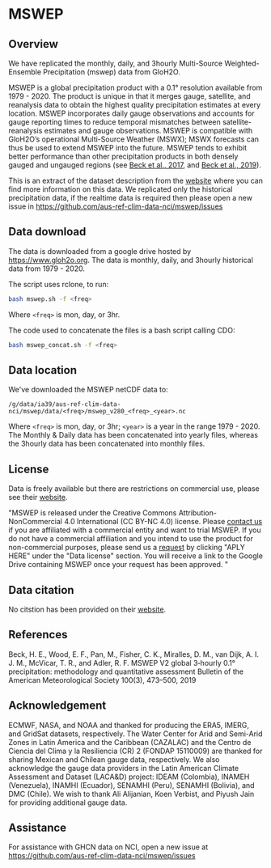 # MSWEP

## Overview

We have replicated the monthly, daily, and 3hourly Multi-Source Weighted-Ensemble Precipitation (mswep) data from GloH2O.

MSWEP is a global precipitation product with a 0.1° resolution available from 1979 - 2020. The product is unique in that it merges gauge, satellite, and reanalysis data to obtain the highest quality precipitation estimates at every location. MSWEP incorporates daily gauge observations and accounts for gauge reporting times to reduce temporal mismatches between satellite-reanalysis estimates and gauge observations. MSWEP is compatible with GloH2O’s operational Multi-Source Weather (MSWX); MSWX forecasts can thus be used to extend MSWEP into the future. MSWEP tends to exhibit better performance than other precipitation products in both densely gauged and ungauged regions (see [Beck et al., 2017](https://hess.copernicus.org/articles/21/6201/2017/), and [Beck et al., 2019](https://hess.copernicus.org/articles/23/207/2019/)).

This is an extract of the dataset description from the [website](https://www.gloh2o.org/)
where you can find more information on this data. We replicated only the historical precipitation data, if the realtime data is required then please open a new issue in  https://github.com/aus-ref-clim-data-nci/mswep/issues

## Data download

The data is downloaded from a google drive hosted by https://www.gloh2o.org. The data is monthly, daily, and 3hourly historical data from 1979 - 2020.

The script uses rclone, to run: 

```bash
bash mswep.sh -f <freq>
```

Where `<freq>` is mon, day, or 3hr.

The code used to concatenate the files is a bash script calling CDO:

```bash
bash mswep_concat.sh -f <freq>
```

## Data location

We've downloaded the MSWEP netCDF data to:
```
/g/data/ia39/aus-ref-clim-data-nci/mswep/data/<freq>/mswep_v280_<freq>_<year>.nc
```

Where `<freq>` is mon, day, or 3hr; `<year>` is a year in the range 1979 - 2020. The Monthly & Daily data has been concatenated into yearly files, whereas the 3hourly data has been concatenated into monthly files. 


## License

Data is freely available but there are restrictions on commercial use, please see their [website](https://www.gloh2o.org/).

"MSWEP is released under the Creative Commons Attribution-NonCommercial 4.0 International (CC BY-NC 4.0) license. Please [contact us](https://www.gloh2o.org/contact/) if you are affiliated with a commercial entity and want to trial MSWEP. If you do not have a commercial affiliation and you intend to use the product for non-commercial purposes, please send us a [request](https://www.gloh2o.org/) by clicking "APLY HERE" under the "Data license" section. You will receive a link to the Google Drive containing MSWEP once your request has been approved. "

## Data citation
No citstion has been provided on their [website](https://www.gloh2o.org/).

## References

Beck, H. E., Wood, E. F., Pan, M., Fisher, C. K., Miralles, D. M., van Dijk, A. I. J. M., McVicar, T. R., and Adler, R. F. MSWEP V2 global 3‑hourly 0.1° precipitation: methodology and quantitative assessment Bulletin of the American Meteorological Society 100(3), 473–500, 2019

## Acknowledgement

ECMWF, NASA, and NOAA and thanked for producing the ERA5, IMERG, and GridSat datasets, respectively. The Water Center for Arid and Semi-Arid Zones in Latin America and the Caribbean (CAZALAC) and the Centro de Ciencia del Clima y la Resiliencia (CR) 2 (FONDAP 15110009) are thanked for sharing Mexican and Chilean gauge data, respectively. We also acknowledge the gauge data providers in the Latin American Climate Assessment and Dataset (LACA&D) project: IDEAM (Colombia), INAMEH (Venezuela), INAMHI (Ecuador), SENAMHI (Peru), SENAMHI (Bolivia), and DMC (Chile). We wish to thank Ali Alijanian, Koen Verbist, and Piyush Jain for providing additional gauge data. 

## Assistance

For assistance with GHCN data on NCI,
open a new issue at https://github.com/aus-ref-clim-data-nci/mswep/issues
